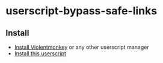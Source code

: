 # userscript-bypass-safe-links

## Install
* [Install Violentmonkey](https://violentmonkey.github.io/get-it/) or any other userscript manager
* [Install this userscript](/bypass-safe-links.user.js?raw=1)
